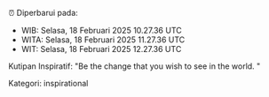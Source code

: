 ⏰ Diperbarui pada:
- WIB: Selasa, 18 Februari 2025 10.27.36 UTC
- WITA: Selasa, 18 Februari 2025 11.27.36 UTC
- WIT: Selasa, 18 Februari 2025 12.27.36 UTC

Kutipan Inspiratif:
"Be the change that you wish to see in the world. "


Kategori: inspirational

